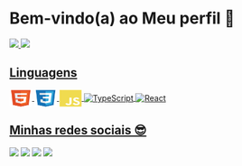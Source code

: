 # Bem-vindo(a) ao Meu perfil 🧐

<div>
   <a href="https://github.com/XAdamWarlockX">
   <img height="180em" src="https://github-readme-stats.vercel.app/api?username=XAdamWarlockX&show_icons=true&theme=radical&include_all_commits=true&count_private=true"/>
   <img height="180em" src="https://github-readme-stats.vercel.app/api/top-langs/?username=XAdamWarlockX&layout=compact&langs_count=6&theme=radical"/>
</div>

## Linguagens

<div style="display: inline_block">
  <img align="center" alt="HTML" height="30" width="40" src="https://raw.githubusercontent.com/devicons/devicon/master/icons/html5/html5-original.svg">
  <img align="center" alt="CSS" height="30" width="40" src="https://raw.githubusercontent.com/devicons/devicon/master/icons/css3/css3-original.svg">
  <img align="center" alt="JavaScript" height="30" width="40" src="https://raw.githubusercontent.com/devicons/devicon/master/icons/javascript/javascript-plain.svg">
  <img align="center" alt="TypeScript" height="30" width="40" src="https://cdn.worldvectorlogo.com/logos/typescript.svg">
  <img align="center" alt="React" height="30" width="40" src="https://www.svgrepo.com/show/452092/react.svg">
</div>
 
## Minhas redes sociais 😎
 
<div> 
  <a href="https://instagram.com/adam.damasceno" target="_blank"><img src="https://img.shields.io/badge/-Instagram-%23E4405F?style=for-the-badge&logo=instagram&logoColor=white" target="_blank"></a>
 <a href="https://discord.com/channels/.adamwarlock." target="_blank"><img src="https://img.shields.io/badge/Discord-7289DA?style=for-the-badge&logo=discord&logoColor=white" target="_blank"></a> 
  <a href="https://mail.google.com/mail/u/0/#sent?compose=CllgCJfrsgPTqHsGxdqFqpNLSPGnjzFkFKHqjjgdpDNXRwVFGWmTRsGvVcLbTsNKxqdbpnsmDmL"><img src="https://img.shields.io/badge/-Gmail-%23333?style=for-the-badge&logo=gmail&logoColor=white" target="_blank"></a>
  <a href="https://www.linkedin.com/in/adam-warlock-bb3583287" target="_blank"><img src="https://img.shields.io/badge/-LinkedIn-%230077B5?style=for-the-badge&logo=linkedin&logoColor=white" target="_blank"></a>
</div>
